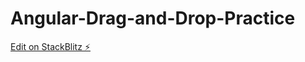 # Angular-Drag-and-Drop-Practice

[Edit on StackBlitz ⚡️](https://stackblitz.com/edit/stackblitz-starters-ggpsf7)